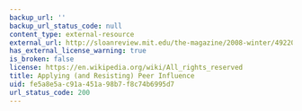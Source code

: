```yaml
---
backup_url: ''
backup_url_status_code: null
content_type: external-resource
external_url: http://sloanreview.mit.edu/the-magazine/2008-winter/49220/applying-and-resisting-peer-influence/
has_external_license_warning: true
is_broken: false
license: https://en.wikipedia.org/wiki/All_rights_reserved
title: Applying (and Resisting) Peer Influence
uid: fe5a8e5a-c91a-451a-98b7-f8c74b6995d7
url_status_code: 200
---
```

